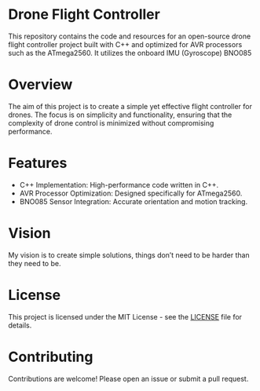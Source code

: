 # Drone Flight Controller
This repository contains the code and resources for an open-source drone flight controller project built with C++ and optimized for AVR processors such as the ATmega2560. It utilizes the onboard IMU (Gyroscope) BNO085

# Overview
The aim of this project is to create a simple yet effective flight controller for drones. The focus is on simplicity and functionality, ensuring that the complexity of drone control is minimized without compromising performance.

# Features
* C++ Implementation: High-performance code written in C++.
* AVR Processor Optimization: Designed specifically for ATmega2560.
* BNO085 Sensor Integration: Accurate orientation and motion tracking.
# Vision
My vision is to create simple solutions, things don’t need to be harder than they need to be.

# License
This project is licensed under the MIT License - see the [LICENSE](LICENSE) file for details.

# Contributing
Contributions are welcome! Please open an issue or submit a pull request.
